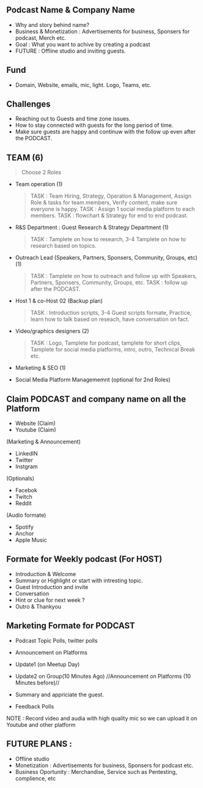 ## Podcast Name & Company Name 
- Why and story behind name? 
- Business & Monetization : Advertisements for business, Sponsers for podcast, Merch etc. 
- Goal : What you want to achive by creating a podcast
- FUTURE : Offline studio and inviting guests.

## Fund 
- Domain, Website, emails, mic, light. Logo, Teams, etc.

## Challenges
- Reaching out to Guests and time zone issues.
- How to stay connected with guests for the long period of time.
- Make sure guests are happy and continuw with the follow up even after the PODCAST.

## TEAM (6)
> Choose 2 Roles

- Team operation (1)
  > TASK : Team Hiring, Strategy, Operation & Management, Assign Role & tasks for team members, Verify content, make sure everyone is happy.
  > TASK : Assign 1 social media platform to each members.
  > TASK : flowchart & Strategy for end to end podcast. 
- R&S Department : Guest Research & Strategy Department (1)
  > TASK : Tamplete on how to research, 3-4 Tamplete on how to research based on topics.
- Outreach Lead (Speakers, Partners, Sponsers, Community, Groups, etc) (1)
  > TASK : Tamplete on how to outreach and follow up with Speakers, Partners, Sponsers, Community, Groups, etc. 
  > TASK : follow up after the PODCAST.
- Host 1 & co-Host 02 (Backup plan)
   > TASK : Introduction scripts, 3-4 Guest scripts formate,  Practice, learn how to talk based on reseach, have conversation on fact.
- Video/graphics designers (2) 
   > TASK : Logo, Tamplete for podcast, tamplete for short clips, Tamplete for social media platforms, intro, outro, Technical Break etc. 
- Marketing & SEO  (1)

- Social Media Platform Managememnt (optional for 2nd Roles)

## Claim PODCAST and company name on all the Platform

- Website (Claim)
- Youtube (Claim)

(Marketing & Announcement)
- LinkedIN
- Twitter
- Instgram

(Optionals)
- Facebok
- Twitch
- Reddit

(Audio formate)
- Spotify
- Anchor
- Apple Music

## Formate for Weekly podcast (For HOST)

- Introduction & Welcome 
- Summary or Highlight or start with intresting topic.
- Guest Introduction and invite
- Conversation
- Hint or clue for next week ?
- Outro & Thankyou

## Marketing Formate for PODCAST 

- Podcast Topic Polls, twitter polls
- Announcement on Platforms
- Update1 (on Meetup Day)
- Update2 on Group(10 Minutes Ago)
//Announcement on Platforms (10 Minutes before)//

- Summary and appriciate the guest.
- Feedback Polls 

NOTE : Record video and audia with high quality mic so we can upload it on Youtube and other platform

## FUTURE PLANS :
- Offline studio
- Monetization : Advertisements for business, Sponsers for podcast etc.
- Business Oportunity : Merchandise, Service such as Pentesting, complience, etc



